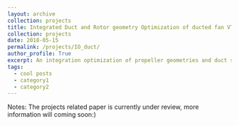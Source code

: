 ```yaml
---
layout: archive
collection: projects
title: Integrated Duct and Rotor geometry Optimization of ducted fan VTOL Aircrafts 
collection: projects
date: 2018-05-15
permalink: /projects/IO_duct/
author_profile: True
excerpt: An integration optimization of propeller geometries and duct shape was performed with the help of Kriging Surrogate Based Optimization, some interesting results were found.<button type="button" class="btn btn-default">[read more](/projects/IO_duct/)</button>
tags:
  - cool posts
  - category1
  - category2
---
```


Notes: The projects related paper is currently under review, more information will coming soon:)
